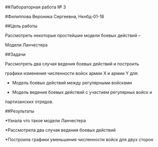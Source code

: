 ﻿

##Лабораторная работа № 3

#Филиппова Вероника Сергеевна, Нкнбд-01-18



##Цель работы

Рассмотреть некоторые простейшие модели боевых действий –

Модели Ланчестера





##Задачи

Рассмотреть два случая ведения боевых действий и построить

графики изменения численности войск армии X и армии Y для:

* Модель боевых действий между регулярными войсками

* Модель ведения боевых действий с участием регулярных войск и

партизанских отрядов.


##Результаты

*Узнала что такое модели Ланчестера

*Рассмотрела два случая ведения боевых действий

*Построила графики уменьшения численности войск для двух сторон



